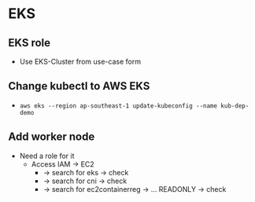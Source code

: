 # EKS

## EKS role
- Use EKS-Cluster from use-case form

## Change kubectl to AWS EKS
- ```aws eks --region ap-southeast-1 update-kubeconfig --name kub-dep-demo```

## Add worker node
- Need a role for it
  - Access IAM -> EC2 
    - -> search for eks -> check
    - -> search for cni -> check
    - -> search for ec2containerreg -> ... READONLY -> check